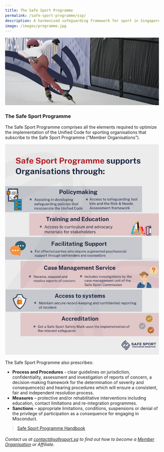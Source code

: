 ```yaml
---
title: The Safe Sport Programme
permalink: /safe-sport-programme/ssp/
description: A harmonised safeguarding framework for sport in Singapore
image: /images/programme.jpg
---
```

![Alt text for image on Isomer site](/images/programme.jpg)

### **The Safe Sport Programme**
 
The Safe Sport Programme comprises all the elements required to optimize the implementation of the Unified Code for sporting organisations that subscribe to the Safe Sport Programme (“Member Organisations”).



![](/images/Safe%20Sport%20Programme.png)



The Safe Sport Programme also prescribes:

* **Process and Procedures** - clear guidelines on jurisdiction, confidentiality, assessment and
investigation of reports of concern, a decision-making framework for the determination of severity and consequence(s) and hearing procedures which will ensure a consistent, fair and independent resolution process. 
* **Measures** – protective and/or rehabilitative interventions including education, contact limitations and re-integration programmes.
* **Sanctions** – appropriate limitations, conditions, suspensions or denial of the privilege of
participation as a consequence for engaging in Misconduct.




> [Safe Sport Programme Handbook](/files/Safe%20Sport%20Programme%20Handbook%20101.pdf)



###### Contact us at [contact@safesport.sg](mailto:contact@safesport.sg) to find out how to become a [Member Organisation](https://www.safesport.sg/about/memberorganisations/) or Affiliate.